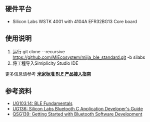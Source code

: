 ## 硬件平台

- Silicon Labs WSTK 4001 with 4104A EFR32BG13 Core board

## 使用说明

1. 运行 git clone --recursive https://github.com/MiEcosystem/mijia_ble_standard.git -b silabs
2. 将工程导入Simiplicity Studio IDE

更多信息请参考 [**米家标准 BLE 产品接入指南**](https://github.com/MiEcosystem/miio_open/blob/develop/ble/04-米家标准BLE产品接入指南.md)

## 参考资料
* [UG103.14: BLE Fundamentals](https://www.silabs.com/documents/login/user-guides/ug103-14-fundamentals-ble.pdf)
* [UG136: Silicon Labs Bluetooth C Application Developer's Guide](https://www.silabs.com/documents/login/user-guides/ug136-ble-c-soc-dev-guide.pdf)
* [QSG139: Getting Started with Bluetooth Software Development](https://www.silabs.com/documents/login/quick-start-guides/qsg139-getting-started-with-bluetooth.pdf)
